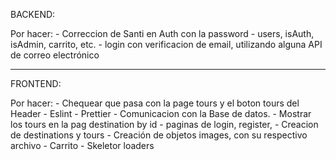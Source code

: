BACKEND:

Por hacer:
    - Correccion de Santi en Auth con la password
    - users, isAuth, isAdmin, carrito, etc.
    - login con verificacion de email, utilizando alguna API de correo electrónico


-----------------------------------------------------------------------------------------------------------------------
FRONTEND:

Por hacer:
    - Chequear que pasa con la page tours y el boton tours del Header
    - Eslint
    - Prettier
    - Comunicacion con la Base de datos.
    - Mostrar los tours en la pag destination by id
    - paginas de login, register, 
    - Creacion de destinations y tours
    - Creación de objetos images, con su respectivo archivo
    - Carrito
    - Skeletor loaders